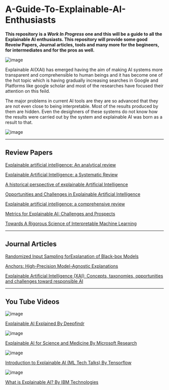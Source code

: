 # A-Guide-To-Explainable-AI-Enthusiasts

**This repository is a *Work In Progress* one and this will be a guide to all the Explainable AI enthusiasts. This repository will provide some good Reveiw Papers, Journal articles, tools and many more for the begineers, for intermediates and for the pros as well.**

![image](https://github.com/RushenSamodya/A-Guide-To-Explainable-AI-Enthusiasts/assets/114132773/f562bc6a-9703-49fd-9339-5ea371478df2)

Explainable AI(XAI) has emerged having the aim of making AI systems more transparent and comprehensible to human beings and it has become one of the hot topic which is having gradually increasing searches in Google and Platforms like google scholar and most of the researches have focused their attention on this feild.

The major problems in current AI tools are they are so advanced that they are not even close to being interpretable. Most of the results produced by them are hidden. Even the desighners of these systems do not know how the results were carried out by the system and explainable AI was born as a result to that.

  ![image](https://github.com/RushenSamodya/A-Guide-To-Explainable-AI-Enthusiasts/assets/114132773/3f088594-a921-4b86-ae4b-5daf24d6d7c9)


--- 

## Review Papers

[Explainable artificial intelligence: An analytical review ](https://wires.onlinelibrary.wiley.com/doi/full/10.1002/widm.1424)

[Explainable Artificial Intelligence: a Systematic Review](https://www.example.com](https://arxiv.org/pdf/2006.00093.pdf)https://arxiv.org/pdf/2006.00093.pdf)

[A historical perspective of explainable Artificial Intelligence](https://wires.onlinelibrary.wiley.com/doi/full/10.1002/widm.1391)

[Opportunities and Challenges in Explainable Artificial Intelligence](https://arxiv.org/pdf/2006.11371.pdf)

[Explainable artificial intelligence: a comprehensive review](https://link.springer.com/article/10.1007/s10462-021-10088-y)

[Metrics for Explainable AI: Challenges and Prospects](https://arxiv.org/ftp/arxiv/papers/1812/1812.04608.pdf)

[Towards A Rigorous Science of Interpretable Machine Learning](https://arxiv.org/pdf/1702.08608.pdf)

--- 

## Journal Articles

[Randomized Input Sampling forExplanation of Black-box Models](https://arxiv.org/pdf/1806.07421.pdf)

[Anchors: High-Precision Model-Agnostic Explanations](https://ojs.aaai.org/index.php/aaai/article/view/11491)

[Explainable Artificial Intelligence (XAI): Concepts, taxonomies, opportunities and challenges toward responsible AI](https://www.sciencedirect.com/science/article/pii/S1566253519308103?casa_token=4neUzV9O7lUAAAAA:dQjGSGDeMTjfQfSqRpa2dI8wiqN4iBrvcuwISBhQ3ojN4m9TheforJM_I-mLs017WOEDSptyAg85)


--- 

## You Tube Videos

![image](https://github.com/RushenSamodya/A-Guide-To-Explainable-AI-Enthusiasts/assets/114132773/8775d627-a699-47ee-bece-948d0ae18fff)

[Explainable AI Explained By Deepfindr](https://youtube.com/playlist?list=PLV8yxwGOxvvovp-j6ztxhF3QcKXT6vORU)

![image](https://github.com/RushenSamodya/A-Guide-To-Explainable-AI-Enthusiasts/assets/114132773/23875309-d685-43db-bfc3-653a5cff75be)

[Explainable AI for Science and Medicine By Microsoft Research](https://youtu.be/B-c8tIgchu0)

![image](https://github.com/RushenSamodya/A-Guide-To-Explainable-AI-Enthusiasts/assets/114132773/68cc0e37-cd80-49c8-86f5-95618d5b3643)

[Introduction to Explainable AI (ML Tech Talks) By Tensorflow](https://youtu.be/6xePkn3-LME)

![image](https://github.com/RushenSamodya/A-Guide-To-Explainable-AI-Enthusiasts/assets/114132773/03f96523-3387-47f0-9e6f-ccfd33211987)

[What is Explainable AI? By IBM Technologies](https://youtu.be/jFHPEQi55Ko)






